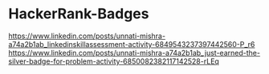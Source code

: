 # HackerRank-Badges
https://www.linkedin.com/posts/unnati-mishra-a74a2b1ab_linkedinskillassessment-activity-6849543237397442560-P_r6
https://www.linkedin.com/posts/unnati-mishra-a74a2b1ab_just-earned-the-silver-badge-for-problem-activity-6850082382117142528-rLEq
